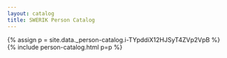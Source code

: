 ```yaml
---
layout: catalog
title: SWERIK Person Catalog
---
```

{% assign p = site.data._person-catalog.i-TYpddiX12HJSyT4ZVp2VpB %}
{% include person-catalog.html p=p %}

